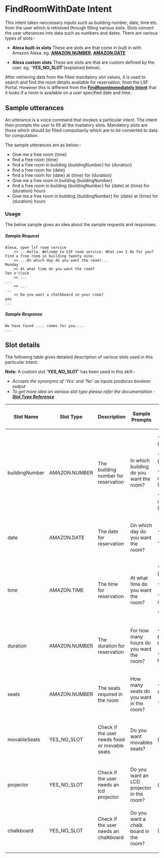 # FindRoomWithDate Intent

This intent takes neccessary inputs such as building number, date, time etc. from the user which is retrieved through filling various slots. Slots convert the user utterances into data such as numbers and dates. There are various types of slots:-

* **Alexa built-in slots**
These are slots are that come in built in with Amazon Alexa. eg. [**AMAZON.NUMBER**](https://developer.amazon.com/en-US/docs/alexa/custom-skills/slot-type-reference.html#number), [**AMAZON.DATE**](https://developer.amazon.com/en-US/docs/alexa/custom-skills/slot-type-reference.html#date)

* **Alexa custom slots**
These are slots are that are custom defined by the user. eg. '**YES_NO_SLOT**'(explained below).

After retrieving data from the filled mandatory slot values, it is used to search and find the room details available for reservation, from the LSF Portal. However this is different from the [**FindRoomImmediately Intent**](./room_search_immediately.md) that it looks if a room is available on a user specified date and time.

## Sample utterances
An utterance is a voice command that invokes a particular intent. The intent then prompts the user to fill all the madatory slots. Mandatory slots are those which should be filled compulsarily which are to be converted to data for computation. 

The sample utterances are as below:-
* Give me a free room {time}
* find a free room {time}
* find a free room in building {buildingNumber} for  {duration} 
* find a free room for {date}
* find a free room for {date} at {time}  for {duration} 
* Give me a free room in building {buildingNumber}
* find a free room in building {buildingNumber} for {date} at {time}  for {duration}  hours
* Give me a free room in building {buildingNumber} for {date} at {time}  for {duration}  hours

### Usage

The below sample gives an idea about the sample requests and responses.

##### Sample Request

```text
Alexa, open lsf room service
	>> ...Hello. Welcome to LSF room service. What can I do for you?
Find a free room in building twenty nine.
	>> ...On which day do you want the room?...
Monday
	>> At what time do you want the room?
Ten o'clock    
	>> ...
...
	>> ...
...
	>> Do you want a chalkboard in your room?
yes    
...
```

##### Sample Response

```text
We have found .... rooms for you....
...
```

## Slot details
The following table gives detailed description of various slots used in this particular Intent.

**Note:** A custom slot '***YES_NO_SLOT***' has been used in this skill:-
* *Accepts the synonyms of 'Yes' and 'No' as inputs produces boolean output*
* *To get more idea on various slot type please refer the documentation - [**Slot Type Reference**](https://developer.amazon.com/en-US/docs/alexa/custom-skills/slot-type-reference.html)*

<div class="table-wrap">
	<table class="wrapped confluenceTable tablesorter tablesorter-default stickyTableHeaders" role="grid">
		<colgroup><col><col><col><col></colgroup>
			<thead class="tableFloatingHeader">
				<tr role="row" class="tablesorter-headerRow">
					<th align="center" class="cTh tablesorter-header sortableHeader tablesorter-headerUnSorted" data-column="0" tabindex="0" scope="col" role="columnheader" aria-disabled="false" unselectable="on" aria-sort="none" aria-label="Name: No sort applied, activate to apply an ascending sort"><div class="tablesorter-header-inner"><p>Slot Name</p></div></th>
					<th align="center" class="cTh tablesorter-header sortableHeader tablesorter-headerUnSorted" data-column="1" tabindex="0" scope="col" role="columnheader" aria-disabled="false" unselectable="on" aria-sort="none" aria-label="Address: No sort applied, activate to apply an ascending sort"><div class="tablesorter-header-inner"><p>Slot Type</p></div></th>
					<th align="center" class="cTh tablesorter-header sortableHeader tablesorter-headerUnSorted" data-column="2" tabindex="0" scope="col" role="columnheader" aria-disabled="false" unselectable="on" aria-sort="none" aria-label="Input: No sort applied, activate to apply an ascending sort"><div class="tablesorter-header-inner"><p>Description</p></div></th>
					<th align="center" class="cTh tablesorter-header sortableHeader tablesorter-headerUnSorted" data-column="3" tabindex="0" scope="col" role="columnheader" aria-disabled="false" unselectable="on" aria-sort="none" aria-label="Output: No sort applied, activate to apply an ascending sort"><div class="tablesorter-header-inner"><p>Sample Prompts</p></div></th>
					<th align="center" class="cTh tablesorter-header sortableHeader tablesorter-headerUnSorted" data-column="3" tabindex="0" scope="col" role="columnheader" aria-disabled="false" unselectable="on" aria-sort="none" aria-label="Output: No sort applied, activate to apply an ascending sort"><div class="tablesorter-header-inner"><p>Sample Utterances</p></div></th>
				</tr>
			</thead>
			<tbody aria-live="polite" aria-relevant="all">
				<tr role="row">
					<td class="cTd"><p>buildingNumber</p></td>
					<td class="cTd"><p>AMAZON.NUMBER</p>
					<td class="cTd"><p>The building number for reservation</p>
					<td class="cTd"><p>In which building do you want the room?</p>
					<td class="cTd"><p>* {buildingNumber}</p>
									<p>* in building {buildingNumber}</p>
									<p>* building number {buildingNumber}</p>
									<p>* in building number {buildingNumber}</p></td>
				</tr>
				<tr role="row">
					<td class="cTd"><p>date</p></td>
					<td class="cTd"><p>AMAZON.DATE</p></td>
					<td class="cTd"><p>The date for reservation</p></td>
					<td class="cTd"><p>On which day do you want the room?</p></td>
					<td class="cTd"><p>* {date}</p>
									<p>* on {date}</p></td>
				</tr>
				<tr role="row">
					<td class="cTd"><p>time</p></td>
					<td class="cTd"><p>AMAZON.TIME</p></td>
					<td class="cTd"><p>The time for reservation</p></td>
					<td class="cTd"><p>At what time do you want the room?</p></td>
					<td class="cTd"><p>* I want the room {time}</p>
                                    <p>* {time}</p>
									<p>* I want the room at {time}</p>
                                    <p>* at {time}</p></td>
				</tr>
				<tr role="row">
					<td class="cTd"><p>duration</p></td>
					<td class="cTd"><p>AMAZON.NUMBER</p></td>
					<td class="cTd"><p>The duration for reservation</p></td>
					<td class="cTd"><p>For how many hours do you want the room?</p></td>
					<td class="cTd"><p>* I want the room for {duration} hours</p>
                                    <p>* {duration} hours</p></td>
				</tr>
				<tr role="row">
					<td class="cTd"><p>seats</p></td>
					<td class="cTd"><p>AMAZON.NUMBER</p></td>
					<td class="cTd"><p>The seats required in the room</p></td>
					<td class="cTd"><p>How many seats do you want in the room?</p></td>
					<td class="cTd"><p>* I want {seats} seats</p>
                                    <p>* {seats}</p></td>
				</tr>
				<tr role="row">
					<td class="cTd"><p>movableSeats</p></td>
					<td class="cTd"><p>YES_NO_SLOT</p></td>
					<td class="cTd"><p>Check if the user needs fixed or movable seats</p></td>
					<td class="cTd"><p>Do you want movables seats?</p></td>
					<td class="cTd"><p>{movableSeats}</p></td>
				</tr>
				<tr role="row">
					<td class="cTd"><p>projector</p></td>
					<td class="cTd"><p>YES_NO_SLOT</p></td>
					<td class="cTd"><p>Check if the user needs an lcd projector</p></td>
					<td class="cTd"><p>Do you want an LCD projector in the room?</p></td>
					<td class="cTd"><p>{projector}</p></td>
				</tr>
				<tr role="row">
					<td class="cTd"><p>chalkboard</p></td>
					<td class="cTd"><p>YES_NO_SLOT</p></td>
					<td class="cTd">Check if the user needs an chalkboard<p></p></td>
					<td class="cTd">Do you want a chalk board in the room?<p></p></td>
					<td class="cTd"><p>{chalkboard}</p></td>
				</tr>				
			</tbody>
		</table>
	</div>

